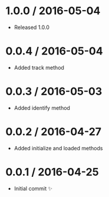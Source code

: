 1.0.0 / 2016-05-04
==================

  * Released 1.0.0

0.0.4 / 2016-05-04
==================

  * Added track method

0.0.3 / 2016-05-03
==================

  * Added identify method

0.0.2 / 2016-04-27
==================

  * Added initialize and loaded methods

0.0.1 / 2016-04-25
==================

  * Initial commit :sparkles:
